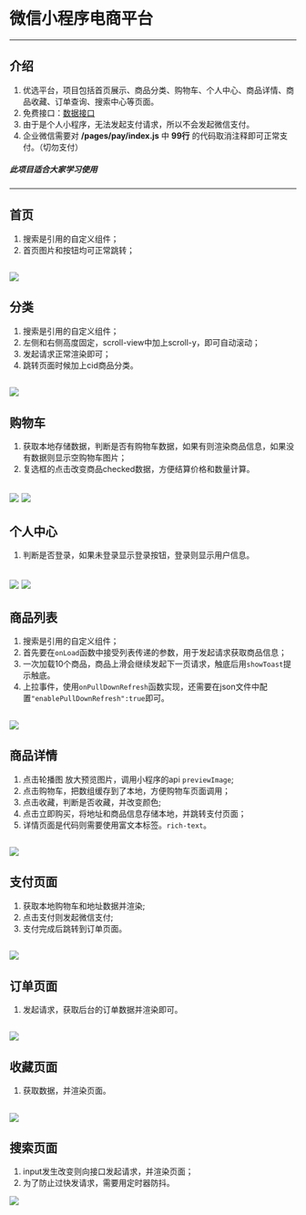 # 微信小程序电商平台
---
## 介绍
1. 优选平台，项目包括首页展示、商品分类、购物车、个人中心、商品详情、商品收藏、订单查询、搜索中心等页面。
2. 免费接口：[数据接口](https://www.showdoc.com.cn/128719739414963/2513235043485226)
3. 由于是个人小程序，无法发起支付请求，所以不会发起微信支付。
4. 企业微信需要对 **/pages/pay/index.js** 中 **99行** 的代码取消注释即可正常支付。（切勿支付）
##### 此项目适合大家学习使用
---
## 首页
1. 搜索是引用的自定义组件；
2. 首页图片和按钮均可正常跳转；

![](https://z3.ax1x.com/2021/09/15/4eEMqI.png)
---
## 分类
1. 搜索是引用的自定义组件；
2. 左侧和右侧高度固定，scroll-view中加上scroll-y，即可自动滚动；
3. 发起请求正常渲染即可；
4. 跳转页面时候加上cid商品分类。

![](https://z3.ax1x.com/2021/09/15/4eEmxH.png)
---
## 购物车
1. 获取本地存储数据，判断是否有购物车数据，如果有则渲染商品信息，如果没有数据则显示空购物车图片；
2. 复选框的点击改变商品checked数据，方便结算价格和数量计算。

![](https://z3.ax1x.com/2021/09/15/4eEeRe.png)
![](https://z3.ax1x.com/2021/09/15/4eEVPO.png)
---
## 个人中心
1. 判断是否登录，如果未登录显示登录按钮，登录则显示用户信息。

![](https://z3.ax1x.com/2021/09/15/4eEuMd.png)
![](https://z3.ax1x.com/2021/09/15/4eElZt.png)
---
## 商品列表
1. 搜索是引用的自定义组件；
2. 首先要在`onLoad`函数中接受列表传递的参数，用于发起请求获取商品信息；
3. 一次加载10个商品，商品上滑会继续发起下一页请求，触底后用`showToast`提示触底。
4. 上拉事件，使用`onPullDownRefresh`函数实现，还需要在json文件中配置`"enablePullDownRefresh":true`即可。

![](https://z3.ax1x.com/2021/09/15/4eEKsA.png)
---
## 商品详情
1. 点击轮播图 放大预览图片，调用小程序的api `previewImage`;
2. 点击购物车，把数组缓存到了本地，方便购物车页面调用；
3. 点击收藏，判断是否收藏，并改变颜色;
4. 点击立即购买，将地址和商品信息存储本地，并跳转支付页面；
5. 详情页面是代码则需要使用富文本标签。`rich-text`。

![](https://z3.ax1x.com/2021/09/15/4eEAIK.png)
---
## 支付页面
1. 获取本地购物车和地址数据并渲染;
2. 点击支付则发起微信支付;
3. 支付完成后跳转到订单页面。

![](https://z3.ax1x.com/2021/09/15/4eE3If.png)
---
## 订单页面
1. 发起请求，获取后台的订单数据并渲染即可。

![](https://z3.ax1x.com/2021/09/15/4eE1dP.png)
---
## 收藏页面
1. 获取数据，并渲染页面。

![](https://z3.ax1x.com/2021/09/15/4eEZGD.png)
---
## 搜索页面
1. input发生改变则向接口发起请求，并渲染页面；
2. 为了防止过快发请求，需要用定时器防抖。

![](https://z3.ax1x.com/2021/09/15/4eEGi8.png
)
